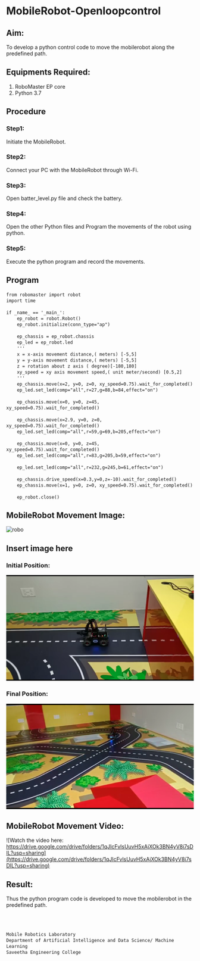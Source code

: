 # MobileRobot-Openloopcontrol
## Aim:

To develop a python control code to move the mobilerobot along the predefined path.

## Equipments Required:
1. RoboMaster EP core
2. Python 3.7

## Procedure
### Step1:
Initiate the MobileRobot.

### Step2:
Connect your PC with the MobileRobot through Wi-Fi.

### Step3:
Open batter_level.py file and check the battery.

### Step4:
Open the other Python files and Program the movements of the robot using python.

### Step5:
Execute the python program and record the movements.

## Program
```
from robomaster import robot
import time

if _name_ == '_main_':
    ep_robot = robot.Robot()
    ep_robot.initialize(conn_type="ap")

    ep_chassis = ep_robot.chassis
    ep_led = ep_robot.led
    '''
    x = x-axis movement distance,( meters) [-5,5]
    y = y-axis movement distance,( meters) [-5,5]
    z = rotation about z axis ( degree)[-180,180]
    xy_speed = xy axis movement speed,( unit meter/second) [0.5,2]
    '''
    ep_chassis.move(x=2, y=0, z=0, xy_speed=0.75).wait_for_completed()
    ep_led.set_led(comp="all",r=27,g=88,b=84,effect="on")   
    
    ep_chassis.move(x=0, y=0, z=45, xy_speed=0.75).wait_for_completed()

    ep_chassis.move(x=2.9, y=0, z=0, xy_speed=0.75).wait_for_completed()
    ep_led.set_led(comp="all",r=59,g=69,b=205,effect="on")
    
    ep_chassis.move(x=0, y=0, z=45, xy_speed=0.75).wait_for_completed()
    ep_led.set_led(comp="all",r=83,g=205,b=59,effect="on")

    ep_led.set_led(comp="all",r=232,g=245,b=61,effect="on")
    
    ep_chassis.drive_speed(x=0.3,y=0,z=-10).wait_for_completed()
    ep_chassis.move(x=1, y=0, z=0, xy_speed=0.75).wait_for_completed()

    ep_robot.close()
```

## MobileRobot Movement Image:

![robo](./img/robomaster.png)

## Insert image here
### Initial Position:
![robo](./img/1.png)
### Final Position:
![robo](./img/2.png)
## MobileRobot Movement Video:

![Watch the video here: https://drive.google.com/drive/folders/1qJIcFvlsUuvH5xAjXOk3BN4yV8i7sDIL?usp=sharing](https://drive.google.com/drive/folders/1qJIcFvlsUuvH5xAjXOk3BN4yV8i7sDIL?usp=sharing)

## Result:
Thus the python program code is developed to move the mobilerobot in the predefined path.


<br/>
<br/>

```
Mobile Robotics Laboratory
Department of Artificial Intelligence and Data Science/ Machine Learning
Saveetha Engineering College
```
